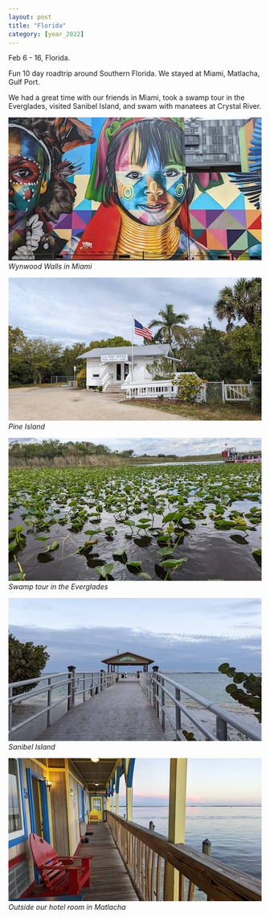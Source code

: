 ```yaml
---
layout: post
title: "Florida"
category: [year_2022]
---
```

Feb 6 - 16, Florida.

Fun 10 day roadtrip around Southern Florida. We stayed at Miami, Matlacha, Gulf Port.

We had a great time with our friends in Miami, took a swamp tour in the Everglades, visited Sanibel Island, and swam with manatees at Crystal River.

![](images/florida2.jpg)
_Wynwood Walls in Miami_

![](images/florida1.jpg)
_Pine Island_

![](images/florida5.jpg)
_Swamp tour in the Everglades_

![](images/florida3.jpg)
_Sanibel Island_

![](images/florida4.jpg)
_Outside our hotel room in Matlacha_
